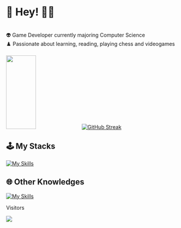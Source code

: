   # 👋 Hey! 👨‍💻 
<div align="column"> <br>
     👽 Game Developer currently majoring Computer Science  <br>
     ♟️ Passionate about learning, reading, playing chess and videogames
</div>

<br />

<div align="start" style="display: inline-block, justify-content:"start"> 
  <img width="40%" height="200px" src="https://github-readme-stats.vercel.app/api/top-langs/?username=maathzzz&layout=compact&hide_border=true&theme=tokyonight&langs_count=6&border_radius=8" />
  <a href="https://git.io/streak-stats"><img src="https://github-readme-streak-stats.herokuapp.com?user=maathzzz&theme=tokyonight&hide_border=true&border_radius=8&mode=weekly&card_width=450" alt="GitHub Streak" /></a>
</div>

## 🕹️ My Stacks
  
[![My Skills](https://skillicons.dev/icons?i=html,css,js,typescript,tailwind,figma,nodejs,react,next,vuejs,nuxt,mongo,postman,github,vscode)](https://skillicons.dev)

  
## 🌐 Other Knowledges

[![My Skills](https://skillicons.dev/icons?i=unity,godot,php,cs,py,mysql,postgresql,prisma,docker,vite,visualstudio)](https://skillicons.dev)

<div align="start">

<p>Visitors</p>
 <img align="center" src="https://profile-counter.glitch.me/{maathzzz}/count.svg" />
</div>

